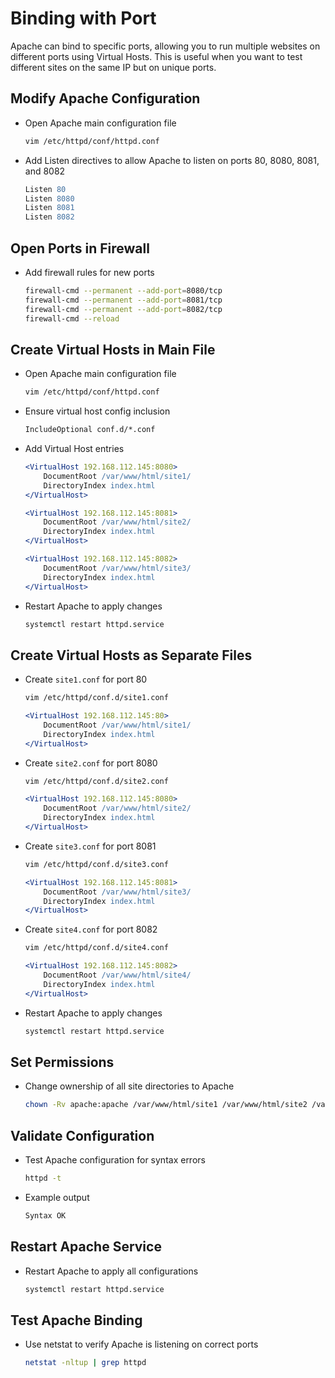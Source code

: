 # Binding with Port

Apache can bind to specific ports, allowing you to run multiple websites on different ports using Virtual Hosts. This is useful when you want to test different sites on the same IP but on unique ports.



## Modify Apache Configuration

* Open Apache main configuration file

  ```bash
  vim /etc/httpd/conf/httpd.conf
  ```

* Add Listen directives to allow Apache to listen on ports 80, 8080, 8081, and 8082

  ```apache
  Listen 80
  Listen 8080
  Listen 8081
  Listen 8082
  ```



## Open Ports in Firewall

* Add firewall rules for new ports

  ```bash
  firewall-cmd --permanent --add-port=8080/tcp
  firewall-cmd --permanent --add-port=8081/tcp
  firewall-cmd --permanent --add-port=8082/tcp
  firewall-cmd --reload
  ```



## Create Virtual Hosts in Main File

* Open Apache main configuration file

  ```bash
  vim /etc/httpd/conf/httpd.conf
  ```

* Ensure virtual host config inclusion

  ```apache
  IncludeOptional conf.d/*.conf
  ```

* Add Virtual Host entries

  ```apache
  <VirtualHost 192.168.112.145:8080>
      DocumentRoot /var/www/html/site1/
      DirectoryIndex index.html
  </VirtualHost>

  <VirtualHost 192.168.112.145:8081>
      DocumentRoot /var/www/html/site2/
      DirectoryIndex index.html
  </VirtualHost>

  <VirtualHost 192.168.112.145:8082>
      DocumentRoot /var/www/html/site3/
      DirectoryIndex index.html
  </VirtualHost>
  ```

* Restart Apache to apply changes

  ```bash
  systemctl restart httpd.service
  ```



## Create Virtual Hosts as Separate Files

* Create `site1.conf` for port 80

  ```bash
  vim /etc/httpd/conf.d/site1.conf
  ```

  ```apache
  <VirtualHost 192.168.112.145:80>
      DocumentRoot /var/www/html/site1/
      DirectoryIndex index.html
  </VirtualHost>
  ```

* Create `site2.conf` for port 8080

  ```bash
  vim /etc/httpd/conf.d/site2.conf
  ```

  ```apache
  <VirtualHost 192.168.112.145:8080>
      DocumentRoot /var/www/html/site2/
      DirectoryIndex index.html
  </VirtualHost>
  ```

* Create `site3.conf` for port 8081

  ```bash
  vim /etc/httpd/conf.d/site3.conf
  ```

  ```apache
  <VirtualHost 192.168.112.145:8081>
      DocumentRoot /var/www/html/site3/
      DirectoryIndex index.html
  </VirtualHost>
  ```

* Create `site4.conf` for port 8082

  ```bash
  vim /etc/httpd/conf.d/site4.conf
  ```

  ```apache
  <VirtualHost 192.168.112.145:8082>
      DocumentRoot /var/www/html/site4/
      DirectoryIndex index.html
  </VirtualHost>
  ```

* Restart Apache to apply changes

  ```bash
  systemctl restart httpd.service
  ```



## Set Permissions

* Change ownership of all site directories to Apache

  ```bash
  chown -Rv apache:apache /var/www/html/site1 /var/www/html/site2 /var/www/html/site3 /var/www/html/site4
  ```



## Validate Configuration

* Test Apache configuration for syntax errors

  ```bash
  httpd -t
  ```

* Example output

  ```bash
  Syntax OK
  ```



## Restart Apache Service

* Restart Apache to apply all configurations

  ```bash
  systemctl restart httpd.service
  ```



## Test Apache Binding

* Use netstat to verify Apache is listening on correct ports

  ```bash
  netstat -nltup | grep httpd
  ```